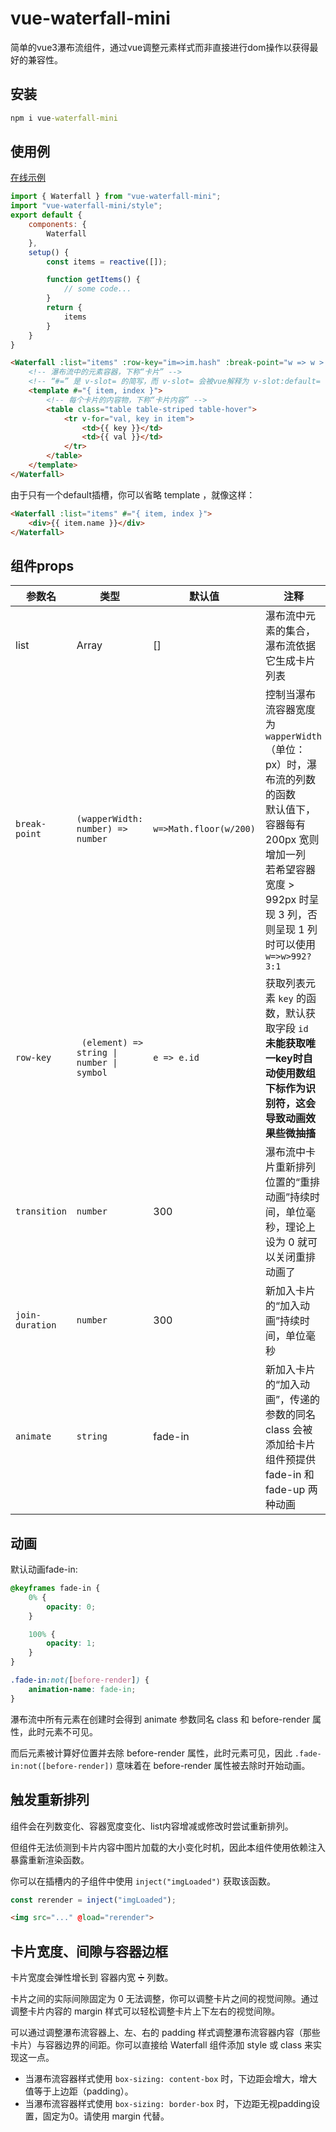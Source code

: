 # vue-waterfall-mini

简单的vue3瀑布流组件，通过vue调整元素样式而非直接进行dom操作以获得最好的兼容性。

## 安装

```cmd
npm i vue-waterfall-mini
```

## 使用例
[在线示例](https://dave-12138.github.io/vue-waterfall-mini/)
```javascript
import { Waterfall } from "vue-waterfall-mini";
import "vue-waterfall-mini/style";
export default {
    components: {
        Waterfall
    },
    setup() {
        const items = reactive([]);

        function getItems() {
            // some code...
        }
        return {
            items
        }
    }
}
```

```HTML
<Waterfall :list="items" :row-key="im=>im.hash" :break-point="w => w > 992?4:2" animate="fade-up" join-duration="1000">
    <!-- 瀑布流中的元素容器，下称“卡片” -->
    <!-- “#=” 是 v-slot= 的简写，而 v-slot= 会被vue解释为 v-slot:default= -->
    <template #="{ item, index }">
        <!-- 每个卡片的内容物，下称“卡片内容” -->
        <table class="table table-striped table-hover">
            <tr v-for="val, key in item">
                <td>{{ key }}</td>
                <td>{{ val }}</td>
            </tr>
        </table>
    </template>
</Waterfall>
```

由于只有一个default插槽，你可以省略 template ，就像这样：

```HTML
<Waterfall :list="items" #="{ item, index }">
    <div>{{ item.name }}</div>
</Waterfall>
```

## 组件props

参数名|类型|默认值|注释
-|-|-|-
list|Array|[]|瀑布流中元素的集合，瀑布流依据它生成卡片列表
`break-point` | `(wapperWidth: number) => number` | `w=>Math.floor(w/200)` |控制当瀑布流容器宽度为 `wapperWidth` （单位：px）时，瀑布流的列数的函数<br/>默认值下，容器每有 200px 宽则增加一列<br/>若希望容器宽度 > 992px 时呈现 3 列，否则呈现 1 列时可以使用 `w=>w>992?3:1`
`row-key` | ` (element) => string \| number \| symbol` | `e => e.id ` |获取列表元素 `key` 的函数，默认获取字段 `id`<br/>**未能获取唯一key时自动使用数组下标作为识别符，这会导致动画效果些微抽搐**
`transition` | `number` |300|瀑布流中卡片重新排列位置的“重排动画”持续时间，单位毫秒，理论上设为 0 就可以关闭重排动画了
`join-duration` | `number` |300|新加入卡片的“加入动画”持续时间，单位毫秒
`animate` | `string` |fade-in|新加入卡片的“加入动画”，传递的参数的同名 class 会被添加给卡片 <br/>组件预提供 fade-in 和 fade-up 两种动画

## 动画

默认动画fade-in:

```css
@keyframes fade-in {
    0% {
        opacity: 0;
    }

    100% {
        opacity: 1;
    }
}

.fade-in:not([before-render]) {
    animation-name: fade-in;
}
```

瀑布流中所有元素在创建时会得到 animate 参数同名 class 和 before-render 属性，此时元素不可见。

而后元素被计算好位置并去除 before-render 属性，此时元素可见，因此 `.fade-in:not([before-render])` 意味着在 before-render 属性被去除时开始动画。

## 触发重新排列
组件会在列数变化、容器宽度变化、list内容增减或修改时尝试重新排列。

但组件无法侦测到卡片内容中图片加载的大小变化时机，因此本组件使用依赖注入暴露重新渲染函数。

你可以在插槽内的子组件中使用 `inject("imgLoaded")` 获取该函数。
``` JavaScript
const rerender = inject("imgLoaded");
```
``` HTML
<img src="..." @load="rerender">
```

## 卡片宽度、间隙与容器边框

卡片宽度会弹性增长到 容器内宽 ➗ 列数。

卡片之间的实际间隙固定为 0 无法调整，你可以调整卡片之间的视觉间隙。通过调整卡片内容的 margin 样式可以轻松调整卡片上下左右的视觉间隙。

可以通过调整瀑布流容器上、左、右的 padding 样式调整瀑布流容器内容（那些卡片）与容器边界的间距。你可以直接给 Waterfall 组件添加 style 或 class 来实现这一点。
- 当瀑布流容器样式使用 `box-sizing: content-box` 时，下边距会增大，增大值等于上边距（padding）。
- 当瀑布流容器样式使用 `box-sizing: border-box` 时，下边距无视padding设置，固定为0。请使用 margin 代替。
